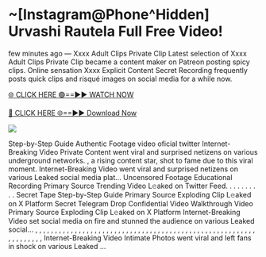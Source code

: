 # ~[Instagram@Phone^Hidden] Urvashi Rautela Full Free Video!

few minutes ago — Xxxx Adult Clips Private Clip Latest selection of Xxxx Adult Clips Private Clip became a content maker on Patreon posting spicy clips. Online sensation Xxxx Explicit Content Secret Recording frequently posts quick clips and risqué images on social media for a while now.

[🌐 CLICK HERE 🟢==►► WATCH NOW](https://tinyurl.com/topvvv?st=viral&si=gh)

[🔴 CLICK HERE 🌐==►► Download Now](https://tinyurl.com/topvvv?st=viral&si=gh)

[![](https://t4.ftcdn.net/jpg/00/89/87/57/360_F_89875724_hMf6q0pOUbIm38tYOeJTOKDftmRMQnny.jpg)](https://tinyurl.com/topvvv?st=viral&si=gh)

Step-by-Step Guide Authentic Footage video oficial twitter Internet-Breaking Video Private Content went viral and surprised netizens on various underground networks. , a rising content star, shot to fame due to this viral moment. Internet-Breaking Video went viral and surprised netizens on various Leaked social media plat… Uncensored Footage Educational Recording Primary Source Trending Video L𝚎aked on Twitter Feed. . . . . . . . . . Secret Tape Step-by-Step Guide Primary Source Exploding Clip L𝚎aked on X Platform Secret Telegram Drop Confidential Video Walkthrough Video Primary Source Exploding Clip L𝚎aked on X Platform Internet-Breaking Video set social media on fire and stunned the audience on various Leaked social… , , , , , , , , , , , , , , , , , , , , , , , , , , , , , , , , , , , , , , , , , , , , , , , , , , , , , , , , , , , , , , , , , Internet-Breaking Video Intimate Photos went viral and left fans in shock on various Leaked …
